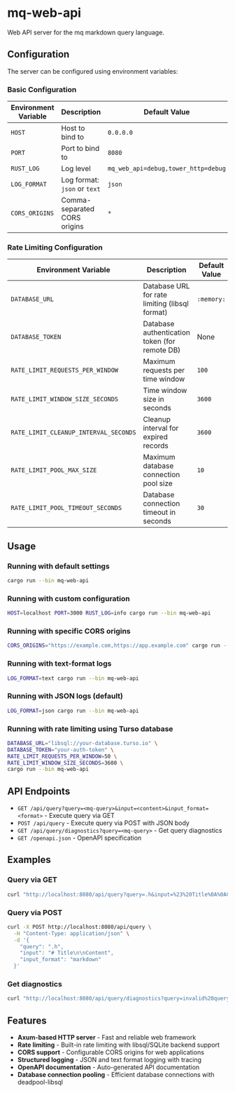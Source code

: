 # mq-web-api

Web API server for the mq markdown query language.

## Configuration

The server can be configured using environment variables:

### Basic Configuration

| Environment Variable | Description                  | Default Value                       |
| -------------------- | ---------------------------- | ----------------------------------- |
| `HOST`               | Host to bind to              | `0.0.0.0`                           |
| `PORT`               | Port to bind to              | `8080`                              |
| `RUST_LOG`           | Log level                    | `mq_web_api=debug,tower_http=debug` |
| `LOG_FORMAT`         | Log format: `json` or `text` | `json`                              |
| `CORS_ORIGINS`       | Comma-separated CORS origins | `*`                                 |

### Rate Limiting Configuration

| Environment Variable                  | Description                                    | Default Value |
| ------------------------------------- | ---------------------------------------------- | ------------- |
| `DATABASE_URL`                        | Database URL for rate limiting (libsql format) | `:memory:`    |
| `DATABASE_TOKEN`                      | Database authentication token (for remote DB)  | None          |
| `RATE_LIMIT_REQUESTS_PER_WINDOW`      | Maximum requests per time window               | `100`         |
| `RATE_LIMIT_WINDOW_SIZE_SECONDS`      | Time window size in seconds                    | `3600`        |
| `RATE_LIMIT_CLEANUP_INTERVAL_SECONDS` | Cleanup interval for expired records           | `3600`        |
| `RATE_LIMIT_POOL_MAX_SIZE`            | Maximum database connection pool size          | `10`          |
| `RATE_LIMIT_POOL_TIMEOUT_SECONDS`     | Database connection timeout in seconds         | `30`          |

## Usage

### Running with default settings

```bash
cargo run --bin mq-web-api
```

### Running with custom configuration

```bash
HOST=localhost PORT=3000 RUST_LOG=info cargo run --bin mq-web-api
```

### Running with specific CORS origins

```bash
CORS_ORIGINS="https://example.com,https://app.example.com" cargo run --bin mq-web-api
```

### Running with text-format logs

```bash
LOG_FORMAT=text cargo run --bin mq-web-api
```

### Running with JSON logs (default)

```bash
LOG_FORMAT=json cargo run --bin mq-web-api
```

### Running with rate limiting using Turso database

```bash
DATABASE_URL="libsql://your-database.turso.io" \
DATABASE_TOKEN="your-auth-token" \
RATE_LIMIT_REQUESTS_PER_WINDOW=50 \
RATE_LIMIT_WINDOW_SIZE_SECONDS=3600 \
cargo run --bin mq-web-api
```

## API Endpoints

- `GET /api/query?query=<mq-query>&input=<content>&input_format=<format>` - Execute query via GET
- `POST /api/query` - Execute query via POST with JSON body
- `GET /api/query/diagnostics?query=<mq-query>` - Get query diagnostics
- `GET /openapi.json` - OpenAPI specification

## Examples

### Query via GET
```bash
curl "http://localhost:8080/api/query?query=.h&input=%23%20Title%0A%0AContent&input_format=markdown"
```

### Query via POST
```bash
curl -X POST http://localhost:8080/api/query \
  -H "Content-Type: application/json" \
  -d '{
    "query": ".h",
    "input": "# Title\n\nContent",
    "input_format": "markdown"
  }'
```

### Get diagnostics
```bash
curl "http://localhost:8080/api/query/diagnostics?query=invalid%20query"
```

## Features

- **Axum-based HTTP server** - Fast and reliable web framework
- **Rate limiting** - Built-in rate limiting with libsql/SQLite backend support
- **CORS support** - Configurable CORS origins for web applications
- **Structured logging** - JSON and text format logging with tracing
- **OpenAPI documentation** - Auto-generated API documentation
- **Database connection pooling** - Efficient database connections with deadpool-libsql
